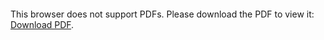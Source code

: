 <object data="christ-in-song/CIS1908pdfs/088.pdf" type="application/pdf" width="100%" height="1024px">
    <embed src="christ-in-song/CIS1908pdfs/088.pdf">
        <p>This browser does not support PDFs. Please download the PDF to view it: <a href="christ-in-song/CIS1908pdfs/088.pdf">Download PDF</a>.</p>
    </embed>
</object>
